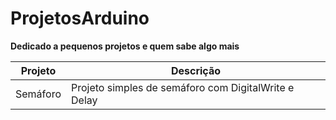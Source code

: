 # ProjetosArduino

**Dedicado a pequenos projetos e quem sabe algo mais**

Projeto   | Descrição
--------- | ------
Semáforo  | Projeto simples de semáforo com DigitalWrite e Delay 
